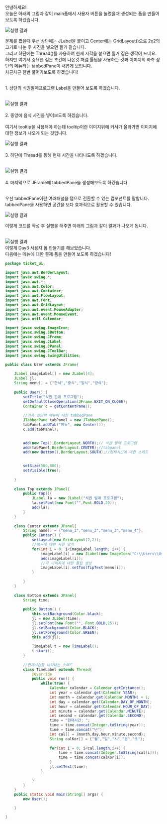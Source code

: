 안녕하세요!<br>
오늘은 아래의 그림과 같이 main폼에서 사용자 버튼을 눌렀을때 생성되는 폼을 만들어보도록 하겠습니다.<br>

![실행 결과](https://github.com/junhyeok1667/JDBC-PROJECT-cafe-/blob/main/Day3/img.png)
<br>

문제를 봤을때 우선 상단에는 JLabel을 붙이고 Center에는 GridLayout()으로 2x2의 크기로 나눈 후 사진을 넣으면 될거 같습니다. <br>
그리고 하단에는 Thread()를 사용하여 현재 시각을 붙으면 될거 같은 생각이 드네요.<br>
하지만 여기서 중요한 점은 조건에 나온것 처럼 툴팁을 사용하는 것과 이미지의 좌측 상단의 메뉴라는 tabbedPane이 새롭게 보입니다. <br>
차근차근 한번 풀어가보도록 하겠습니다!<br>


<br>
1. 상단의 식권발매프로그램 Label을 만들어 보도록 하겠습니다.<br>
<br>

![실행 결과](https://github.com/junhyeok1667/JDBC-PROJECT-cafe-/blob/main/Day3/img_1.png)
<br>
<br>
2. 중앙에 음식 사진을 넣어보도록 하겠습니다.<br>
<br>
여기서 tooltip을 사용해야 하는데 tooltip이란 이미지위에 커서가 올라가면 이미지에 대한 정보가 나오게 되는 것입니다.<br>

![실행 결과](https://github.com/junhyeok1667/JDBC-PROJECT-cafe-/blob/main/Day3/img_2.png)
<br>
<br>
3. 하단에 Thread를 통해 현재 시간을 나타나도록 하겠습니다.<br>
<br>

![실행 결과](https://github.com/junhyeok1667/JDBC-PROJECT-cafe-/blob/main/Day3/img_3.png)
<br>
<br>
4. 마지막으로 JFrame에 tabbedPane을 생성해보도록 하겠습니다.<br>
<br>

우선 tabbedPane이란 여러패널을 탭으로 전환할 수 있는 컴포넌트를 말합니다. tabbedPane을 사용하면 공간을 보다 효과적으로 활용할 수 있습니다.<br>

![실행 결과](https://github.com/junhyeok1667/JDBC-PROJECT-cafe-/blob/main/Day3/img_4.png)

이렇게 코드를 작성 후 실행을 해주면 아래의 그림과 같이 결과가 나오게 됩니다.<br>
<br>

![실행 결과](https://github.com/junhyeok1667/JDBC-PROJECT-cafe-/blob/main/Day3/img_5.png)
<br>
이렇게 Day3 사용자 폼 만들기를 해보았습니다.<br>
다음에는 메뉴에 대한 결제 폼을 만들어 보도록 하겠습니다!<br>

```java
package ticket_ui;

import java.awt.BorderLayout;
import javax.swing.*; 
import java.awt.*; 
import java.awt.Color;
import java.awt.Container;
import java.awt.FlowLayout;
import java.awt.Font;
import java.awt.GridLayout;
import java.awt.event.MouseAdapter;
import java.awt.event.MouseEvent;
import java.util.Calendar;

import javax.swing.ImageIcon;
import javax.swing.JButton;
import javax.swing.JFrame;
import javax.swing.JLabel;
import javax.swing.JPanel;
import javax.swing.JToolBar;
import javax.swing.SwingUtilities;

public class User extends JFrame{
	
	JLabel imageLabel[] = new JLabel[4];
	JLabel jl;
	String menu[] = {"한식","중식","일식","양식"};
	
	public User() {
		setTitle("식권 판매 프로그램");
		setDefaultCloseOperation(JFrame.EXIT_ON_CLOSE);
		Container c = getContentPane();
		
		//좌측 상단의 메뉴에 대한 tabbedPane
		JTabbedPane tabPanel = new JTabbedPane(); 
		tabPanel.addTab("메뉴", new Center()); 
		c.add(tabPanel);

     	
		add(new Top(),BorderLayout.NORTH);// 식권 발매 프로그램
		add(tabPanel,BorderLayout.CENTER);//tabpanel
		add(new Bottom(),BorderLayout.SOUTH);//현재시간에 대한 스레드

		
		setSize(500,800);
		setVisible(true);
		
	}
	
	class Top extends JPanel{
		public Top(){
			JLabel la = new JLabel("식권 발매 프로그램");
			la.setFont(new Font("",Font.BOLD,20));
			add(la);
		}
	}
	
	class Center extends JPanel{
		String name[] = {"menu_1","menu_2","menu_3","menu_4"};
		public Center() {
			setLayout(new GridLayout(2,2));
			//메뉴에 대한 사진 넣기
			for(int i = 0; i<imageLabel.length; i++) {
				imageLabel[i] = new JLabel(new ImageIcon("C:\\Users\\User\\Desktop\\ticket1\\ticket\\DataFiles\\"+name[i]+".png"));
				add(imageLabel[i]);
				//각 이미지에 대한 툴팁 생성
				imageLabel[i].setToolTipText(menu[i]);
			}
			
		}
	}
	
	class Bottom extends JPanel{
		String time;
		
		public Bottom() {
			this.setBackground(Color.black);
			jl = new JLabel(time);
			jl.setFont(new Font("", Font.BOLD,25));
			jl.setBackground(Color.BLACK);
			jl.setForeground(Color.GREEN);
			this.add(jl);
		
			TimeLabel t = new TimeLabel();
			t.start();
		}
		
		//현재시간을 나타내는 스레드
		class TimeLabel extends Thread{
			@Override
			public void run() {
				while(true) {
					Calendar calendar = Calendar.getInstance();
					int year = calendar.get(Calendar.YEAR);
					int month = calendar.get(Calendar.MONTH) + 1;
					int day = calendar.get(Calendar.DAY_OF_MONTH);
					int hour = calendar.get(Calendar.HOUR_OF_DAY);
					int minute = calendar.get(Calendar.MINUTE);
					int second = calendar.get(Calendar.SECOND);
					time = "현재시간: ";
					time = time.concat(Integer.toString(year));
					time = time.concat("년");
					int cal[] = {month,day,hour,minute,second};
					String calKor[] = {"월","일","시","분","초"};
					
					for(int i = 0; i<cal.length;i++) {
						time = time.concat(Integer.toString(cal[i]));
						time = time.concat(calKor[i]);
					}
					jl.setText(time);
				}
				
			}
		}
	}
	public static void main(String[] args) {
		new User();

	}

}

 
